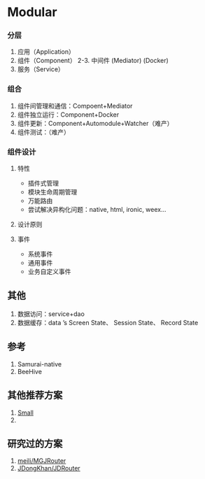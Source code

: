 # Modular

### 分层

1. 应用（Application）
2. 组件（Component）
2-3. 中间件 (Mediator) (Docker)
3. 服务（Service）

### 组合

1. 组件间管理和通信：Compoent+Mediator
2. 组件独立运行：Component+Docker
3. 组件更新：Component+Automodule+Watcher（难产）
4. 组件测试：（难产）

### 组件设计

1. 特性
    * 插件式管理
    * 模块生命周期管理
    * 万能路由
    * 尝试解决异构化问题：native, html, ironic, weex...

2. 设计原则

3. 事件
    * 系统事件
    * 通用事件
    * 业务自定义事件

## 其他

1. 数据访问：service+dao
2. 数据缓存：data ’s Screen State、 Session State、 Record State

## 参考

1. Samurai-native
2. BeeHive

## 其他推荐方案

1. [Small](https://github.com/BinaryArtists/Small)
2. 

## 研究过的方案

1. [meili/MGJRouter](https://github.com/meili/MGJRouter)
2. [JDongKhan/JDRouter](https://github.com/JDongKhan/JDRouter)